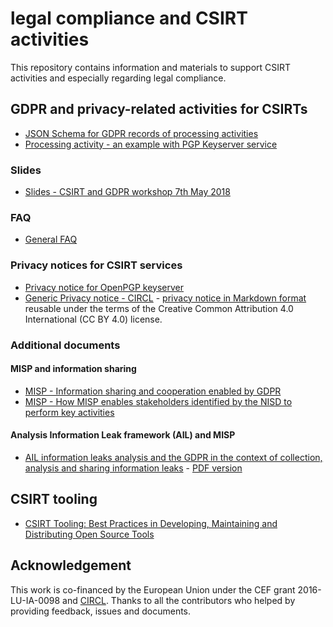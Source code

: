 # legal compliance and CSIRT activities

This repository contains information and materials to support CSIRT activities and especially regarding legal compliance.

## GDPR and privacy-related activities for CSIRTs

- [JSON Schema for GDPR records of processing activities](https://github.com/CIRCL/compliance/blob/master/gdpr/json-schema/processing-activities-records-schema.json)
- [Processing activity - an example with PGP Keyserver service](https://github.com/CIRCL/compliance/blob/master/gdpr/json-schema/processing-activities-records-example.json)

### Slides

- [Slides - CSIRT and GDPR workshop 7th May 2018](gdpr/workshop-materials/)

### FAQ

- [General FAQ](gdpr/workshop-materials/FAQ.md)

### Privacy notices for CSIRT services

- [Privacy notice for OpenPGP keyserver](gdpr/notice-template/privacy_notice_openpgpkeyserver.md)
- [Generic Privacy notice - CIRCL](https://www.circl.lu/privacy/) - [privacy notice in Markdown format](gdpr/notice-template/privacy.md) reusable under the terms of the Creative Common Attribution 4.0 International (CC BY 4.0) license.

### Additional documents

#### MISP and information sharing

- [MISP - Information sharing and cooperation enabled by GDPR](https://www.misp-project.org/compliance/gdpr/information_sharing_and_cooperation_gdpr.html)
- [MISP - How MISP enables stakeholders identified by the NISD to perform key activities](https://www.misp-project.org/compliance/NISD/)

#### Analysis Information Leak framework (AIL) and MISP

- [AIL information leaks analysis and the GDPR in the context of collection, analysis and sharing information leaks](./gdpr/articles/information-leaks-analysis-and-gdpr.md) - [PDF version](https://www.circl.lu/assets/files/information-leaks-analysis-and-gdpr.pdf)


## CSIRT tooling

- [CSIRT Tooling: Best Practices in Developing, Maintaining and Distributing Open Source Tools](https://github.com/CIRCL/compliance/blob/master/csirt-tooling-best-practices/index.md)

## Acknowledgement

This work is co-financed by the European Union under the CEF grant 2016-LU-IA-0098 and [CIRCL](https://www.circl.lu/). Thanks to all the contributors who helped by providing feedback, issues and documents.
